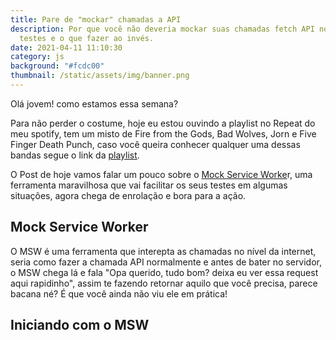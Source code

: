 ```yaml
---
title: Pare de "mockar" chamadas a API
description: Por que você não deveria mockar suas chamadas fetch API nos seus
  testes e o que fazer ao invés.
date: 2021-04-11 11:10:30
category: js
background: "#fcdc00"
thumbnail: /static/assets/img/banner.png
---
```

Olá jovem! como estamos essa semana?

Para não perder o costume, hoje eu estou ouvindo a playlist no Repeat do meu spotify, tem um misto de Fire from the Gods, Bad Wolves, Jorn e Five Finger Death Punch, caso você queira conhecer qualquer uma dessas bandas segue o link da [playlist](https://open.spotify.com/playlist/37i9dQZF1EpsLU2aesaQGc?si=8df669b054034c4d).

O Post de hoje vamos falar um pouco sobre o [Mock Service Worke](https://mswjs.io/)r, uma ferramenta maravilhosa que vai facilitar os seus testes em algumas situações, agora chega de enrolação e bora para a ação.

## Mock Service Worker

O MSW é uma ferramenta que interepta as chamadas no nível da internet, seria como fazer a chamada API normalmente e antes de bater no servidor, o MSW chega lá e fala "Opa querido, tudo bom? deixa eu ver essa request aqui rapidinho", assim te fazendo retornar aquilo que você precisa, parece bacana né? É que você ainda não viu ele em prática!



## Iniciando com o MSW